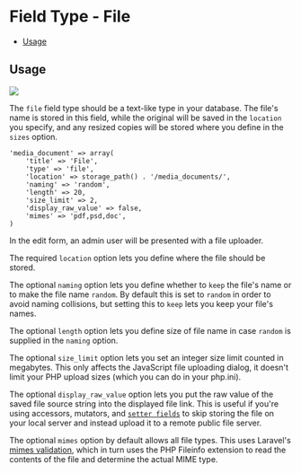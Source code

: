 # Field Type - File

- [Usage](#usage)

<a name="usage"></a>
## Usage

<img src="https://raw.github.com/FrozenNode/Laravel-Administrator/master/examples/images/field-type-file.png" />

The `file` field type should be a text-like type in your database. The file's name is stored in this field, while the original will be saved in the `location` you specify, and any resized copies will be stored where you define in the `sizes` option.

	'media_document' => array(
		'title' => 'File',
		'type' => 'file',
		'location' => storage_path() . '/media_documents/',
		'naming' => 'random',
		'length' => 20,
		'size_limit' => 2,
		'display_raw_value' => false,
		'mimes' => 'pdf,psd,doc',
	)

In the edit form, an admin user will be presented with a file uploader.

The required `location` option lets you define where the file should be stored.

The optional `naming` option lets you define whether to `keep` the file's name or to make the file name `random`. By default this is set to `random` in order to avoid naming collisions, but setting this to `keep` lets you keep your file's names.

The optional `length` option lets you define size of file name in case `random` is supplied in the `naming` option.

The optional `size_limit` option lets you set an integer size limit counted in megabytes. This only affects the JavaScript file uploading dialog, it doesn't limit your PHP upload sizes (which you can do in your php.ini).

The optional `display_raw_value` option lets you put the raw value of the saved file source string into the displayed file link. This is useful if you're using accessors, mutators, and [`setter fields`](/docs/fields#setter-option) to skip storing the file on your local server and instead upload it to a remote public file server.

The optional `mimes` option by default allows all file types. This uses Laravel's [mimes validation](http://laravel.com/docs/validation#rule-mimes), which in turn uses the PHP Fileinfo extension to read the contents of the file and determine the actual MIME type.